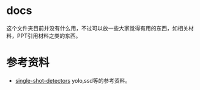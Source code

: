 # docs

这个文件夹目前并没有什么用，不过可以放一些大家觉得有用的东西，如相关材料，PPT引用材料之类的东西。

# 参考资料
- [single-shot-detectors](https://leonardoaraujosantos.gitbooks.io/artificial-inteligence/content/single-shot-detectors.html) yolo,ssd等的参考资料。
